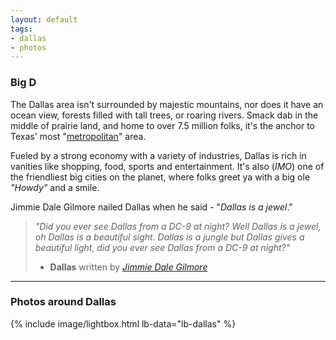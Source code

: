 ```yaml
---
layout: default
tags:
- dallas
- photos
---
```


### Big D

The Dallas area isn't surrounded by majestic mountains, nor does it have an ocean view, forests filled with tall trees, or roaring rivers. Smack dab in the middle of prairie land, and home to over 7.5 million folks, it's the anchor to Texas' most "[metropolitan](https://en.wikipedia.org/wiki/Metropolitan_statistical_area#United_States)" area.

Fueled by a strong economy with a variety of industries, Dallas is rich in vanities like shopping, food, sports and entertainment. It's also (_IMO_) one of the friendliest big cities on the planet, where folks greet ya with a big ole _"Howdy"_ and a smile.

Jimmie Dale Gilmore nailed Dallas when he said - "_Dallas is a jewel_."

> _"Did you ever see Dallas from a DC-9 at night? Well Dallas is a jewel, oh Dallas is a beautiful sight. Dallas is a jungle but Dallas gives a beautiful light, did you ever see Dallas from a DC-9 at night?"_
>   - __Dallas__ written by _[Jimmie Dale Gilmore](https://en.wikipedia.org/wiki/Jimmie_Dale_Gilmore)_

---

### Photos around Dallas

{% include image/lightbox.html lb-data="lb-dallas" %}
